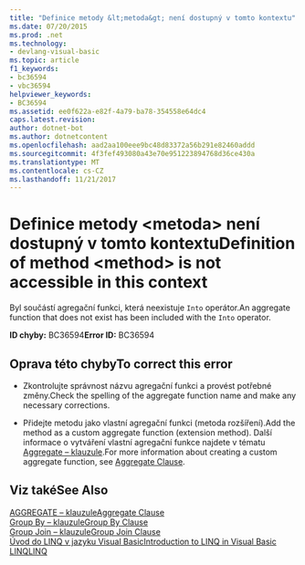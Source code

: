 ```yaml
---
title: "Definice metody &lt;metoda&gt; není dostupný v tomto kontextu"
ms.date: 07/20/2015
ms.prod: .net
ms.technology:
- devlang-visual-basic
ms.topic: article
f1_keywords:
- bc36594
- vbc36594
helpviewer_keywords:
- BC36594
ms.assetid: ee0f622a-e82f-4a79-ba78-354558e64dc4
caps.latest.revision: 
author: dotnet-bot
ms.author: dotnetcontent
ms.openlocfilehash: aad2aa100eee9bc48d83372a56b291e82460addd
ms.sourcegitcommit: 4f3fef493080a43e70e951223894768d36ce430a
ms.translationtype: MT
ms.contentlocale: cs-CZ
ms.lasthandoff: 11/21/2017
---
```

# <a name="definition-of-method-ltmethodgt-is-not-accessible-in-this-context"></a><span data-ttu-id="99ee5-102">Definice metody &lt;metoda&gt; není dostupný v tomto kontextu</span><span class="sxs-lookup"><span data-stu-id="99ee5-102">Definition of method &lt;method&gt; is not accessible in this context</span></span>
<span data-ttu-id="99ee5-103">Byl součástí agregační funkci, která neexistuje `Into` operátor.</span><span class="sxs-lookup"><span data-stu-id="99ee5-103">An aggregate function that does not exist has been included with the `Into` operator.</span></span>  
  
 <span data-ttu-id="99ee5-104">**ID chyby:** BC36594</span><span class="sxs-lookup"><span data-stu-id="99ee5-104">**Error ID:** BC36594</span></span>  
  
## <a name="to-correct-this-error"></a><span data-ttu-id="99ee5-105">Oprava této chyby</span><span class="sxs-lookup"><span data-stu-id="99ee5-105">To correct this error</span></span>  
  
-   <span data-ttu-id="99ee5-106">Zkontrolujte správnost názvu agregační funkci a provést potřebné změny.</span><span class="sxs-lookup"><span data-stu-id="99ee5-106">Check the spelling of the aggregate function name and make any necessary corrections.</span></span>  
  
-   <span data-ttu-id="99ee5-107">Přidejte metodu jako vlastní agregační funkci (metoda rozšíření).</span><span class="sxs-lookup"><span data-stu-id="99ee5-107">Add the method as a custom aggregate function (extension method).</span></span> <span data-ttu-id="99ee5-108">Další informace o vytváření vlastní agregační funkce najdete v tématu [Aggregate – klauzule](../../visual-basic/language-reference/queries/aggregate-clause.md).</span><span class="sxs-lookup"><span data-stu-id="99ee5-108">For more information about creating a custom aggregate function, see [Aggregate Clause](../../visual-basic/language-reference/queries/aggregate-clause.md).</span></span>  
  
## <a name="see-also"></a><span data-ttu-id="99ee5-109">Viz také</span><span class="sxs-lookup"><span data-stu-id="99ee5-109">See Also</span></span>  
 [<span data-ttu-id="99ee5-110">AGGREGATE – klauzule</span><span class="sxs-lookup"><span data-stu-id="99ee5-110">Aggregate Clause</span></span>](../../visual-basic/language-reference/queries/aggregate-clause.md)  
 [<span data-ttu-id="99ee5-111">Group By – klauzule</span><span class="sxs-lookup"><span data-stu-id="99ee5-111">Group By Clause</span></span>](../../visual-basic/language-reference/queries/group-by-clause.md)  
 [<span data-ttu-id="99ee5-112">Group Join – klauzule</span><span class="sxs-lookup"><span data-stu-id="99ee5-112">Group Join Clause</span></span>](../../visual-basic/language-reference/queries/group-join-clause.md)  
 [<span data-ttu-id="99ee5-113">Úvod do LINQ v jazyku Visual Basic</span><span class="sxs-lookup"><span data-stu-id="99ee5-113">Introduction to LINQ in Visual Basic</span></span>](../../visual-basic/programming-guide/language-features/linq/introduction-to-linq.md)  
 [<span data-ttu-id="99ee5-114">LINQ</span><span class="sxs-lookup"><span data-stu-id="99ee5-114">LINQ</span></span>](../../visual-basic/programming-guide/language-features/linq/index.md)
